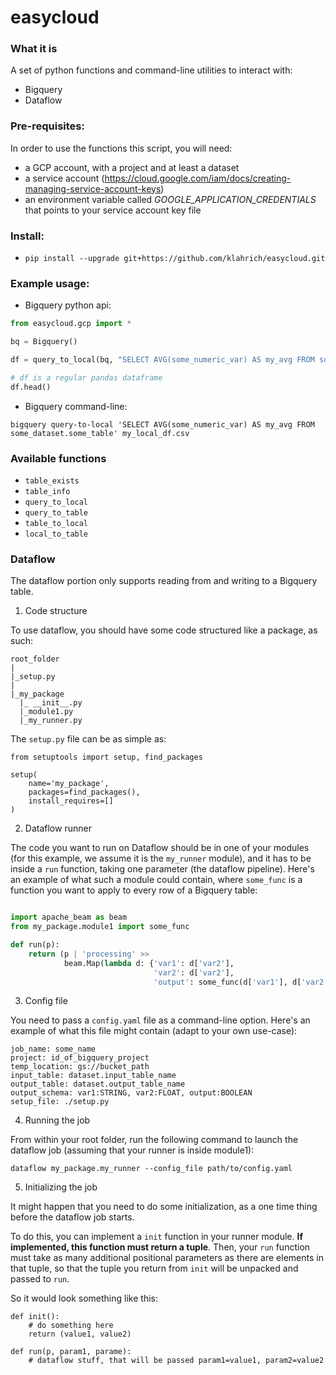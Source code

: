 # easycloud

### What it is

A set of python functions and command-line utilities to interact with:
- Bigquery
- Dataflow

### Pre-requisites:

In order to use the functions this script, you will need: 
- a GCP account, with a project and at least a dataset 
- a service account (https://cloud.google.com/iam/docs/creating-managing-service-account-keys)
- an environment variable called _GOOGLE_APPLICATION_CREDENTIALS_ that points to your service account key file

### Install:

- `pip install --upgrade git+https://github.com/klahrich/easycloud.git`

### Example usage:

- Bigquery python api:

```python
from easycloud.gcp import *

bq = Bigquery()

df = query_to_local(bq, "SELECT AVG(some_numeric_var) AS my_avg FROM some_dataset.some_table", "my_local_df.csv")

# df is a regular pandas dataframe
df.head()
```

- Bigquery command-line:

```
bigquery query-to-local 'SELECT AVG(some_numeric_var) AS my_avg FROM some_dataset.some_table' my_local_df.csv
```

### Available functions

- `table_exists`
- `table_info`
- `query_to_local`
- `query_to_table`
- `table_to_local`
- `local_to_table`

### Dataflow

The dataflow portion only supports reading from and writing to a Bigquery table.

1. Code structure

To use dataflow, you should have some code structured like a package, as such:

```
root_folder
|
|_setup.py
|
|_my_package
  |_ __init__.py
  |_module1.py
  |_my_runner.py
```

The `setup.py` file can be as simple as:
```
from setuptools import setup, find_packages

setup(
    name='my_package',
    packages=find_packages(),
    install_requires=[] 
)
```

2. Dataflow runner

The code you want to run on Dataflow should be in one of your modules (for this example, we assume it is the `my_runner` module), and it has to be inside a `run` function, taking one parameter (the dataflow pipeline). Here's an example of what such a module could contain, where `some_func` is a function you want to apply to every row of a Bigquery table:

```python

import apache_beam as beam
from my_package.module1 import some_func

def run(p):
    return (p | 'processing' >> 
            beam.Map(lambda d: {'var1': d['var2'],
                                'var2': d['var2'],                                
                                'output': some_func(d['var1'], d['var2'])})
```

3. Config file

You need to pass a `config.yaml` file as a command-line option. Here's an example of what this file might contain (adapt to your own use-case):

```
job_name: some_name
project: id_of_bigquery_project
temp_location: gs://bucket_path
input_table: dataset.input_table_name
output_table: dataset.output_table_name
output_schema: var1:STRING, var2:FLOAT, output:BOOLEAN
setup_file: ./setup.py
```

4. Running the job

From within your root folder, run the following command to launch the dataflow job (assuming that your runner is inside module1):
```
dataflow my_package.my_runner --config_file path/to/config.yaml
```

5. Initializing the job

It might happen that you need to do some initialization, as a one time thing before the dataflow job starts.

To do this, you can implement a `init` function in your runner module. __If implemented, this function must return a tuple__. Then, your `run` function must take as many additional positional parameters as there are elements in that tuple, so that the tuple you return from `init` will be unpacked and passed to `run`.

So it would look something like this:

```{python}
def init():
    # do something here
    return (value1, value2)

def run(p, param1, parame):
    # dataflow stuff, that will be passed param1=value1, param2=value2
```
